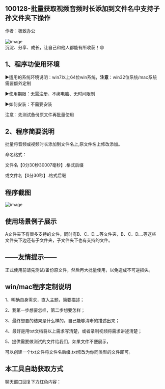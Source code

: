 ## 100128-批量获取视频音频时长添加到文件名中支持子孙文件夹下操作

作者：极致办公   
<br/>![image](https://img.picgo.net/2024/09/22/image0280ff3f68640dae.png)
<br/> 沉淀、分享、成长，让自己和他人都能有所收获！😄

## 1、程序功使用环境

▶适用的系统环境说明：win7以上64位win系统，**注意**：win32位系统/mac系统需要额外定制

▶使用期限：无需注册、不绑电脑、无时间限制

▶如何安装：不需要安装

注意：先测试备份原文件再批量使用

## 2、程序简要说明
批量将音频或视频时长添加到文件名上,原文件名上修改添加。

命名格式：

文件名【0分30秒30007毫秒】.格式后缀

或文件名【0分30秒】.格式后缀

## 程序截图

![image](https://img.picgo.net/2024/10/01/imaged23c17ac16ba631f.png)

## 使用场景例子展示
A文件夹下有很多支持的文件，同时有B、C、D....等文件夹，B、C、D....等这些文件夹下边还有子文件夹，子文件夹下也有支持的文件。

## ——友情提示——

正式使用前请先测试/备份原文件，然后再大批量使用，以免造成不可逆损失。

## win/mac程序定制说明

1、明确自身需求，直入主题，简要描述；

2、我第一步想要怎样，第二步想要怎样；

3、最终想要的结果是什么样的，自己能够清晰的描述出来；

4、最好是用txt文档将以上需求写清楚，或者录制视频将需求讲述清楚；

5、提供需要做测试的文件给我们，如果文件不便展示，

可以创建一个txt文件将文件名后缀.txt修改为你同类型的文件即可。

## 本工具自助获取方式
聊天窗口回复下方红色内容：
